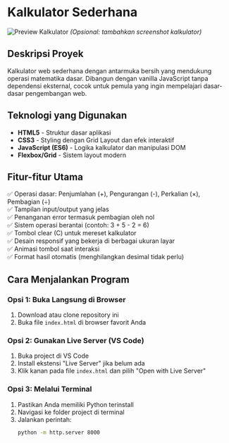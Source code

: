 # Kalkulator Sederhana

![Preview Kalkulator](preview.png) *(Opsional: tambahkan screenshot kalkulator)*

## Deskripsi Proyek
Kalkulator web sederhana dengan antarmuka bersih yang mendukung operasi matematika dasar. Dibangun dengan vanilla JavaScript tanpa dependensi eksternal, cocok untuk pemula yang ingin mempelajari dasar-dasar pengembangan web.

## Teknologi yang Digunakan
- **HTML5** - Struktur dasar aplikasi
- **CSS3** - Styling dengan Grid Layout dan efek interaktif
- **JavaScript (ES6)** - Logika kalkulator dan manipulasi DOM
- **Flexbox/Grid** - Sistem layout modern

## Fitur-fitur Utama
✅ Operasi dasar: Penjumlahan (+), Pengurangan (-), Perkalian (×), Pembagian (÷)  
✅ Tampilan input/output yang jelas  
✅ Penanganan error termasuk pembagian oleh nol  
✅ Sistem operasi berantai (contoh: 3 + 5 - 2 = 6)  
✅ Tombol clear (C) untuk mereset kalkulator  
✅ Desain responsif yang bekerja di berbagai ukuran layar  
✅ Animasi tombol saat interaksi  
✅ Format hasil otomatis (menghilangkan desimal tidak perlu)  

## Cara Menjalankan Program

### Opsi 1: Buka Langsung di Browser
1. Download atau clone repository ini
2. Buka file `index.html` di browser favorit Anda

### Opsi 2: Gunakan Live Server (VS Code)
1. Buka project di VS Code
2. Install ekstensi "Live Server" jika belum ada
3. Klik kanan pada file `index.html` dan pilih "Open with Live Server"

### Opsi 3: Melalui Terminal
1. Pastikan Anda memiliki Python terinstall
2. Navigasi ke folder project di terminal
3. Jalankan perintah:
   ```bash
   python -m http.server 8000

